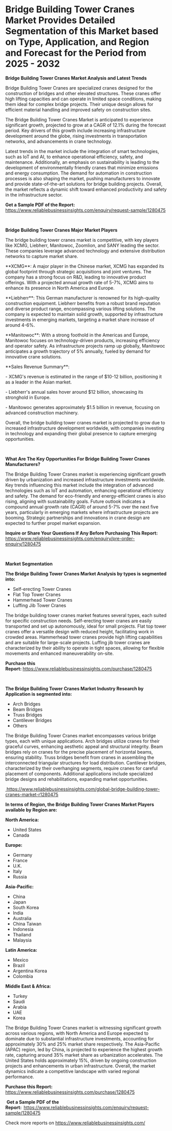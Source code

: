 <p><h1>Bridge Building Tower Cranes Market Provides Detailed Segmentation of this Market based on Type, Application, and Region and Forecast for the Period from 2025 - 2032</h1></p><p><strong>Bridge Building Tower Cranes Market Analysis and Latest Trends</strong></p>
<p><p>Bridge Building Tower Cranes are specialized cranes designed for the construction of bridges and other elevated structures. These cranes offer high lifting capacities and can operate in limited space conditions, making them ideal for complex bridge projects. Their unique design allows for efficient material handling and improved safety on construction sites.</p><p>The Bridge Building Tower Cranes Market is anticipated to experience significant growth, projected to grow at a CAGR of 12.1% during the forecast period. Key drivers of this growth include increasing infrastructure development around the globe, rising investments in transportation networks, and advancements in crane technology. </p><p>Latest trends in the market include the integration of smart technologies, such as IoT and AI, to enhance operational efficiency, safety, and maintenance. Additionally, an emphasis on sustainability is leading to the development of environmentally friendly cranes that minimize emissions and energy consumption. The demand for automation in construction processes is also shaping the market, pushing manufacturers to innovate and provide state-of-the-art solutions for bridge building projects. Overall, the market reflects a dynamic shift toward enhanced productivity and safety in the infrastructure sector.</p></p>
<p><strong>Get a Sample PDF of the Report:&nbsp;</strong> <a href="https://www.reliablebusinessinsights.com/enquiry/request-sample/1280475?utm_campaign=3084&utm_medium=2&utm_source=Github&utm_content=ia&utm_term=24032025&utm_id=bridge-building-tower-cranes">https://www.reliablebusinessinsights.com/enquiry/request-sample/1280475</a></p>
<p>&nbsp;</p>
<p><strong>Bridge Building Tower Cranes Major Market Players</strong></p>
<p><p>The bridge building tower cranes market is competitive, with key players like XCMG, Liebherr, Manitowoc, Zoomlion, and SANY leading the sector. These companies leverage advanced technology and extensive distribution networks to capture market share.</p><p>**XCMG**: A major player in the Chinese market, XCMG has expanded its global footprint through strategic acquisitions and joint ventures. The company has a strong focus on R&D, leading to innovative product offerings. With a projected annual growth rate of 5-7%, XCMG aims to enhance its presence in North America and Europe.</p><p>**Liebherr**: This German manufacturer is renowned for its high-quality construction equipment. Liebherr benefits from a robust brand reputation and diverse product range, encompassing various lifting solutions. The company is expected to maintain solid growth, supported by infrastructure investments in emerging markets, targeting a market share increase of around 4-6%.</p><p>**Manitowoc**: With a strong foothold in the Americas and Europe, Manitowoc focuses on technology-driven products, increasing efficiency and operator safety. As infrastructure projects ramp up globally, Manitowoc anticipates a growth trajectory of 5% annually, fueled by demand for innovative crane solutions.</p><p>**Sales Revenue Summary**: </p><p>- XCMG's revenue is estimated in the range of $10-12 billion, positioning it as a leader in the Asian market.</p><p>- Liebherr's annual sales hover around $12 billion, showcasing its stronghold in Europe.</p><p>- Manitowoc generates approximately $1.5 billion in revenue, focusing on advanced construction machinery.</p><p>Overall, the bridge building tower cranes market is projected to grow due to increased infrastructure development worldwide, with companies investing in technology and expanding their global presence to capture emerging opportunities.</p></p>
<p>&nbsp;</p>
<p><strong>What Are The Key Opportunities For Bridge Building Tower Cranes Manufacturers?</strong></p>
<p><p>The Bridge Building Tower Cranes market is experiencing significant growth driven by urbanization and increased infrastructure investments worldwide. Key trends influencing this market include the integration of advanced technologies such as IoT and automation, enhancing operational efficiency and safety. The demand for eco-friendly and energy-efficient cranes is also rising, aligning with sustainability goals. Future outlook indicates a compound annual growth rate (CAGR) of around 5-7% over the next five years, particularly in emerging markets where infrastructure projects are booming. Strategic partnerships and innovations in crane design are expected to further propel market expansion.</p></p>
<p><strong>Inquire or Share Your Questions If Any Before Purchasing This Report:</strong> <a href="https://www.reliablebusinessinsights.com/enquiry/pre-order-enquiry/1280475?utm_campaign=3084&utm_medium=2&utm_source=Github&utm_content=ia&utm_term=24032025&utm_id=bridge-building-tower-cranes">https://www.reliablebusinessinsights.com/enquiry/pre-order-enquiry/1280475</a></p>
<p>&nbsp;</p>
<p><strong>Market Segmentation</strong></p>
<p><strong>The Bridge Building Tower Cranes Market Analysis by types is segmented into:</strong></p>
<p><ul><li>Self-erecting Tower Cranes</li><li>Flat Top Tower Cranes</li><li>Hammerhead Tower Cranes</li><li>Luffing Jib Tower Cranes</li></ul></p>
<p><p>The bridge building tower cranes market features several types, each suited for specific construction needs. Self-erecting tower cranes are easily transported and set up autonomously, ideal for small projects. Flat top tower cranes offer a versatile design with reduced height, facilitating work in crowded areas. Hammerhead tower cranes provide high lifting capabilities and are suitable for large-scale projects. Luffing jib tower cranes are characterized by their ability to operate in tight spaces, allowing for flexible movements and enhanced maneuverability on-site.</p></p>
<p><strong>Purchase this Report:&nbsp;</strong><a href="https://www.reliablebusinessinsights.com/purchase/1280475?utm_campaign=3084&utm_medium=2&utm_source=Github&utm_content=ia&utm_term=24032025&utm_id=bridge-building-tower-cranes">https://www.reliablebusinessinsights.com/purchase/1280475</a></p>
<p>&nbsp;</p>
<p><strong>The Bridge Building Tower Cranes Market Industry Research by Application is segmented into:</strong></p>
<p><ul><li>Arch Bridges</li><li>Beam Bridges</li><li>Truss Bridges</li><li>Cantilever Bridges</li><li>Others</li></ul></p>
<p><p>The Bridge Building Tower Cranes market encompasses various bridge types, each with unique applications. Arch bridges utilize cranes for their graceful curves, enhancing aesthetic appeal and structural integrity. Beam bridges rely on cranes for the precise placement of horizontal beams, ensuring stability. Truss bridges benefit from cranes in assembling the interconnected triangular structures for load distribution. Cantilever bridges, characterized by their overhanging segments, require cranes for careful placement of components. Additional applications include specialized bridge designs and rehabilitations, expanding market opportunities.</p></p>
<p><a href="https://www.reliablebusinessinsights.com/global-bridge-building-tower-cranes-market-r1280475?utm_campaign=3084&utm_medium=2&utm_source=Github&utm_content=ia&utm_term=24032025&utm_id=bridge-building-tower-cranes">&nbsp;https://www.reliablebusinessinsights.com/global-bridge-building-tower-cranes-market-r1280475</a></p>
<p><strong>In terms of Region, the Bridge Building Tower Cranes Market Players available by Region are:</strong></p>
<p>
    <p> <strong> North America: </strong>
        <ul>
            <li>United States</li>
            <li>Canada</li>
        </ul>
        </p> 
    <p> <strong> Europe: </strong>
        <ul>
            <li>Germany</li>
            <li>France</li>
            <li>U.K.</li>
            <li>Italy</li>
            <li>Russia</li>
        </ul>
        </p> 
    <p> <strong> Asia-Pacific: </strong>
        <ul>
            <li>China</li>
            <li>Japan</li>
            <li>South Korea</li>
            <li>India</li>
            <li>Australia</li>
            <li>China Taiwan</li>
            <li>Indonesia</li>
            <li>Thailand</li>
            <li>Malaysia</li>
        </ul>
        </p> 
    <p> <strong> Latin America: </strong>
        <ul>
            <li>Mexico</li>
            <li>Brazil</li>
            <li>Argentina Korea</li>
            <li>Colombia</li>
        </ul>
        </p> 
    <p> <strong> Middle East & Africa: </strong>
        <ul>
            <li>Turkey</li>
            <li>Saudi</li>
            <li>Arabia</li>
            <li>UAE</li>
            <li>Korea</li>
        </ul>
    </p>
    </p>
<p><p>The Bridge Building Tower Cranes market is witnessing significant growth across various regions, with North America and Europe expected to dominate due to substantial infrastructure investments, accounting for approximately 30% and 25% market share respectively. The Asia-Pacific (APAC) region, led by China, is projected to experience the highest growth rate, capturing around 35% market share as urbanization accelerates. The United States holds approximately 15%, driven by ongoing construction projects and enhancements in urban infrastructure. Overall, the market dynamics indicate a competitive landscape with varied regional performance.</p></p>
<p><strong>Purchase this Report: </strong><a href="https://www.reliablebusinessinsights.com/purchase/1280475?utm_campaign=3084&utm_medium=2&utm_source=Github&utm_content=ia&utm_term=24032025&utm_id=bridge-building-tower-cranes">https://www.reliablebusinessinsights.com/purchase/1280475</a></p>
<p>&nbsp;<strong>Get a Sample PDF of the Report:&nbsp;&nbsp;</strong><a href="https://www.reliablebusinessinsights.com/enquiry/request-sample/1280475?utm_campaign=3084&utm_medium=2&utm_source=Github&utm_content=ia&utm_term=24032025&utm_id=bridge-building-tower-cranes">https://www.reliablebusinessinsights.com/enquiry/request-sample/1280475</a></p>
<p><strong></strong></p>
<p>Check more reports on <a href="https://www.reliablebusinessinsights.com/?utm_campaign=3084&utm_medium=2&utm_source=Github&utm_content=ia&utm_term=24032025&utm_id=bridge-building-tower-cranes">https://www.reliablebusinessinsights.com/</a></p>